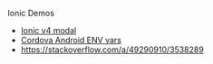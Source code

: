 Ionic Demos

- [Ionic v4 modal](https://medium.com/@david.dalbusco/how-to-declare-and-use-modals-in-ionic-v4-4d3f42ac30a3)
- [Cordova Android ENV vars](https://stackoverflow.com/a/49290910/3538289)
- https://stackoverflow.com/a/49290910/3538289
